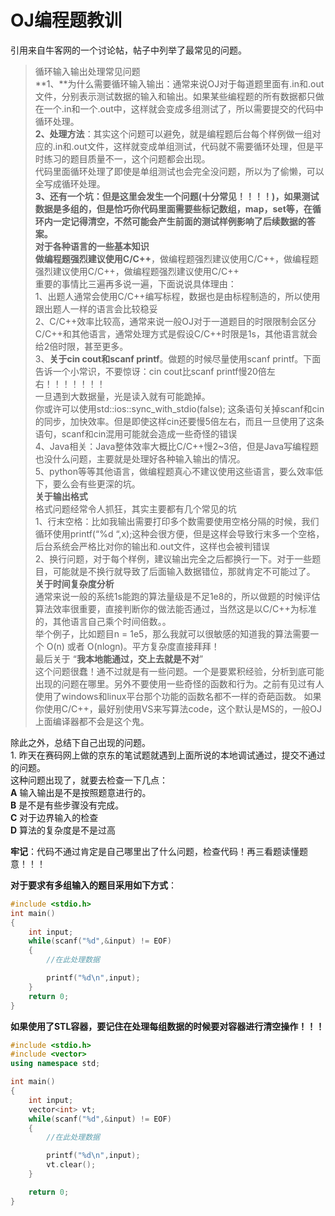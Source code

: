 # OJ编程题教训



引用来自牛客网的一个讨论帖，帖子中列举了最常见的问题。

> 循环输入输出处理常见问题  
> **1、**为什么需要循环输入输出：通常来说OJ对于每道题里面有.in和.out文件，分别表示测试数据的输入和输出。如果某些编程题的所有数据都只做在一个.in和一个.out中，这样就会变成多组测试了，所以需要提交的代码中循环处理。  
> **2、处理方法**：其实这个问题可以避免，就是编程题后台每个样例做一组对应的.in和.out文件，这样就变成单组测试，代码就不需要循环处理，但是平时练习的题目质量不一，这个问题都会出现。  
> 代码里面循环处理了即使是单组测试也会完全没问题，所以为了偷懒，可以全写成循环处理。  
> **3、**还有一个坑：但是这里会发生一个问题(十分常见！！！！)，如果测试数据是多组的，但是恰巧你代码里面需要些标记数组，map，set等，在循环内一定记得清空，不然可能会产生前面的测试样例影响了后续数据的答案。  
> 对于各种语言的一些基本知识  
> 做编程题**强烈建议使用C/C++**，做编程题强烈建议使用C/C++，做编程题强烈建议使用C/C++，做编程题强烈建议使用C/C++  
> 重要的事情比三遍再多说一遍，下面说说具体理由：  
> 1、出题人通常会使用C/C++编写标程，数据也是由标程制造的，所以使用跟出题人一样的语言会比较稳妥  
> 2、C/C++效率比较高，通常来说一般OJ对于一道题目的时限限制会区分C/C++和其他语言，通常处理方式是假设C/C++时限是1s，其他语言就会给2倍时限，甚至更多。  
> 3、**关于cin cout和scanf printf**。做题的时候尽量使用scanf printf。下面告诉一个小常识，不要惊讶：cin cout比scanf printf慢20倍左右！！！！！！！  
> 一旦遇到大数据量，光是读入就有可能跪掉。  
> 你或许可以使用std::ios::sync\_with\_stdio(false); 这条语句关掉scanf和cin的同步，加快效率。但是即使这样cin还要慢5倍左右，而且一旦使用了这条语句，scanf和cin混用可能就会造成一些奇怪的错误  
> 4、Java相关：Java整体效率大概比C/C++慢2~3倍，但是Java写编程题也没什么问题，主要就是处理好各种输入输出的情况。  
> 5、python等等其他语言，做编程题真心不建议使用这些语言，要么效率低下，要么会有些更深的坑。  
> **关于输出格式**  
> 格式问题经常令人抓狂，其实主要都有几个常见的坑  
> 1、行末空格：比如我输出需要打印多个数需要使用空格分隔的时候，我们循环使用printf(“%d “,x);这种会很方便，但是这样会导致行末多一个空格，后台系统会严格比对你的输出和.out文件，这样也会被判错误  
> 2、换行问题，对于每个样例，建议输出完全之后都换行一下。对于一些题目，可能就是不换行就导致了后面输入数据错位，那就肯定不可能过了。  
> **关于时间复杂度分析**  
> 通常来说一般的系统1s能跑的算法量级是不足1e8的，所以做题的时候评估算法效率很重要，直接判断你的做法能否通过，当然这是以C/C++为标准的，其他语言自己乘个时间倍数。。  
> 举个例子，比如题目n = 1e5，那么我就可以很敏感的知道我的算法需要一个 O(n) 或者 O(nlogn)。平方复杂度直接拜拜！  
> 最后关于 “**我本地能通过，交上去就是不对**”  
> 这个问题很蠢！通不过就是有一些问题。一个是要累积经验，分析到底可能出现的问题在哪里。另外不要使用一些奇怪的函数和行为。之前有见过有人使用了windows和linux平台那个功能的函数名都不一样的奇葩函数。 如果你使用C/C++，最好别使用VS来写算法code，这个默认是MS的，一般OJ上面编译器都不会是这个鬼。

除此之外，总结下自己出现的问题。  
1\. 昨天在赛码网上做的京东的笔试题就遇到上面所说的本地调试通过，提交不通过的问题。  
这种问题出现了，就要去检查一下几点：  
**A** 输入输出是不是按照题意进行的。  
**B** 是不是有些步骤没有完成。  
**C** 对于边界输入的检查  
**D** 算法的复杂度是不是过高

**牢记**：代码不通过肯定是自己哪里出了什么问题，检查代码！再三看题读懂题意！！！

**对于要求有多组输入的题目采用如下方式**：

```c++
#include <stdio.h>
int main()
{
    int input;
    while(scanf("%d",&input) != EOF)
    {
        //在此处理数据

        printf("%d\n",input);
    }
    return 0;
}
```

**如果使用了STL容器，要记住在处理每组数据的时候要对容器进行清空操作！！！**

```c++
#include <stdio.h>
#include <vector>
using namespace std;

int main()
{
    int input;
    vector<int> vt;
    while(scanf("%d",&input) != EOF)
    {
        //在此处理数据

        printf("%d\n",input);
        vt.clear();
    }

    return 0;
}
```